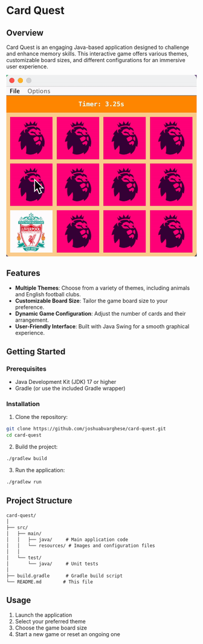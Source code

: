 # Card Quest

## Overview

Card Quest is an engaging Java-based application designed to challenge and enhance memory skills. This interactive game offers various themes, customizable board sizes, and different configurations for an immersive user experience.

![Card Quest Demo](demo.gif)

## Features

* **Multiple Themes**: Choose from a variety of themes, including animals and English football clubs.
* **Customizable Board Size**: Tailor the game board size to your preference.
* **Dynamic Game Configuration**: Adjust the number of cards and their arrangement.
* **User-Friendly Interface**: Built with Java Swing for a smooth graphical experience.

## Getting Started

### Prerequisites

* Java Development Kit (JDK) 17 or higher
* Gradle (or use the included Gradle wrapper)

### Installation

1. Clone the repository:
```bash
git clone https://github.com/joshuabvarghese/card-quest.git
cd card-quest
```

2. Build the project:
```bash
./gradlew build
```

3. Run the application:
```bash
./gradlew run
```

## Project Structure
```
card-quest/
│
├── src/
│   ├── main/
│   │   ├── java/     # Main application code
│   │   └── resources/ # Images and configuration files
│   │
│   └── test/
│       └── java/     # Unit tests
│
├── build.gradle      # Gradle build script
└── README.md        # This file
```

## Usage

1. Launch the application
2. Select your preferred theme
3. Choose the game board size
4. Start a new game or reset an ongoing one